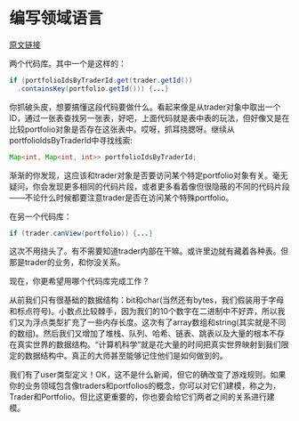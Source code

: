 # 编写领域语言
[原文链接](https://97-things-every-x-should-know.gitbooks.io/97-things-every-programmer-should-know/content/en/thing_11/)

两个代码库。其中一个是这样的：
```java
if (portfolioIdsByTraderId.get(trader.getId())
  .containsKey(portfolio.getId())) {...}
```
你抓破头皮，想要搞懂这段代码要做什么。看起来像是从trader对象中取出一个ID，通过一张表查找另一张表，好吧，上面代码就是表中表的玩法，但好像又是在比较portfolio对象是否存在这张表中。哎呀，抓耳挠腮呀。继续从portfolioIdsByTraderId中寻找线索:
```java
Map<int, Map<int, int>> portfolioIdsByTraderId;
```
渐渐的你发现，这应该和trader对象是否要访问某个特定portfolio对象有关。毫无疑问，你会发现更多相同的代码片段，或者更多看着像但很隐蔽的不同的代码片段——不论什么时候都要注意trader是否在访问某个特殊portfolio。

在另一个代码库：
```java
if (trader.canView(portfolio)) {...}
```
这次不用挠头了。有不需要知道trader内部在干嘛。或许里边就有藏着各种表。但那是trader的业务，和你没关系。

现在，你更希望用哪个代码库完成工作？

从前我们只有很基础的数据结构：bit和char(当然还有bytes，我们假装用于字母和标点符号)。小数点比较棘手，因为我们的10个数字在二进制中不好弄，所以我们又为浮点类型扩充了一些内存长度。这次有了array数组和string(其实就是不同的数组)。然后我们又增加了堆栈、队列、哈希、链表、跳表以及大量的根本不存在真实世界的数据结构。“计算机科学”就是花大量的时间把真实世界映射到我们限定的数据结构中。真正的大师甚至能够记住他们是如何做到的。

我们有了user类型定义！OK，这不是什么新闻，但它的确改变了游戏规则。如果你的业务领域包含像traders和portfolios的概念，你可以对它们建模，称之为，Trader和Portfolio。但比这更重要的，你也要会给它们两者之间的关系进行建模。